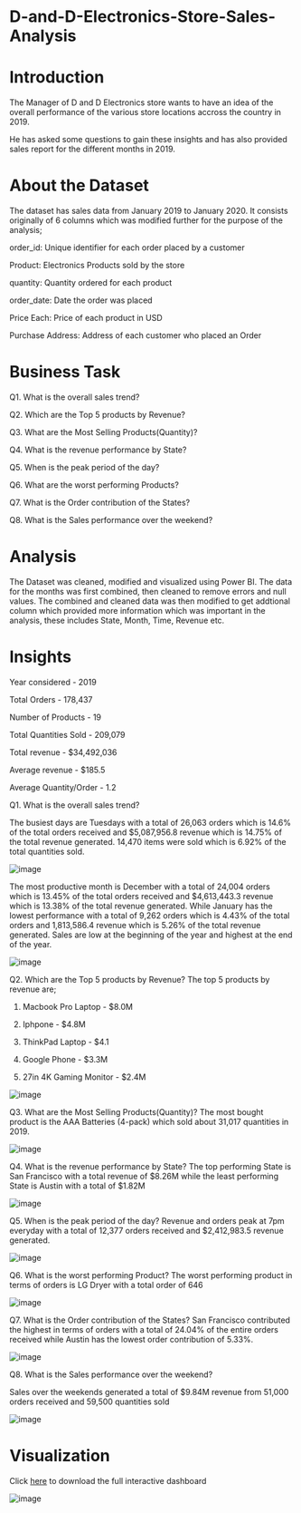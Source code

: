 # D-and-D-Electronics-Store-Sales-Analysis

# Introduction

The Manager of D and D Electronics store wants to have an idea of the overall performance of the various store locations accross the country in 2019.

He has asked some questions to gain these insights and has also provided sales report for the different months in 2019.

# About the Dataset

The dataset has sales data from January 2019 to January 2020. It consists originally of 6 columns which was modified further for the purpose of the analysis;

order_id: Unique identifier for each order placed by a customer

Product: Electronics Products sold by the store

quantity: Quantity ordered for each product

order_date: Date the order was placed 

Price Each: Price of each product in USD

Purchase Address: Address of each customer who placed an Order

# Business Task

Q1. What is the overall sales trend? 

Q2. Which are the Top 5 products by Revenue? 

Q3. What are the Most Selling Products(Quantity)? 

Q4. What is the revenue performance by State?

Q5. When is the peak period of the day?

Q6. What are the worst performing Products? 

Q7. What is the Order contribution of the States?

Q8. What is the Sales performance over the weekend?

# Analysis

The Dataset was cleaned, modified and visualized using Power BI. The data for the months was first combined, then cleaned to remove errors and null values. The combined and cleaned data was then modified to get addtional column which provided more information which was important in the analysis, these includes State, Month, Time, Revenue etc.

# Insights

Year considered - 2019

Total Orders - 178,437

Number of Products - 19

Total Quantities Sold - 209,079

Total revenue - $34,492,036

Average revenue - $185.5

Average Quantity/Order - 1.2


Q1. What is the overall sales trend? 

The busiest days are Tuesdays with a total of 26,063 orders which is 14.6% of the total orders received and $5,087,956.8 revenue which is 14.75% of the total revenue generated. 14,470 items were sold which is 6.92% of the total quantities sold. 

![image](https://github.com/Ernest-30/D-and-D-Electronics-Store-Sales-Analysis/assets/123366282/b5cfdabe-41c4-4177-9ed3-487ab3abf272)

The most productive month is December with a total of 24,004 orders which is 13.45% of the total orders received and $4,613,443.3 revenue which is 13.38% of the total revenue generated. While January has the lowest performance with a total of 9,262 orders which is 4.43% of the total orders and 1,813,586.4 revenue which is 5.26% of the total revenue generated. Sales are low at the beginning of the year and highest at the end of the year.

![image](https://github.com/Ernest-30/D-and-D-Electronics-Store-Sales-Analysis/assets/123366282/2835576f-968b-4635-8b35-a6d091c1c3e3)


Q2. Which are the Top 5 products by Revenue? 
The top 5 products by revenue are;

1. Macbook Pro Laptop - $8.0M

2. Iphpone - $4.8M

3. ThinkPad Laptop - $4.1

4. Google Phone - $3.3M

5. 27in 4K Gaming Monitor - $2.4M

![image](https://github.com/Ernest-30/D-and-D-Electronics-Store-Sales-Analysis/assets/123366282/0ccb1dbb-0b6b-47e1-9b01-5ceed703b35c)


Q3. What are the Most Selling Products(Quantity)? 
The most bought product is the AAA Batteries (4-pack) which sold about 31,017 quantities in 2019.

![image](https://github.com/Ernest-30/D-and-D-Electronics-Store-Sales-Analysis/assets/123366282/627a56f0-e530-4b4f-92a5-fa63c4af8e4d)


Q4. What is the revenue performance by State?
The top performing State is San Francisco with a total revenue of $8.26M while the least performing State is Austin with a total of $1.82M

![image](https://github.com/Ernest-30/D-and-D-Electronics-Store-Sales-Analysis/assets/123366282/2cfb27da-b81d-4dae-a407-9e3fdecc3cce)


Q5. When is the peak period of the day?
Revenue and orders peak at 7pm everyday with a total of 12,377 orders received and $2,412,983.5 revenue generated. 

![image](https://github.com/Ernest-30/D-and-D-Electronics-Store-Sales-Analysis/assets/123366282/d052eaf4-06c9-48ad-8dea-7e3bea2bb0a1)


Q6. What is the worst performing Product? 
The worst performing product in terms of orders is LG Dryer with a total order of 646

![image](https://github.com/Ernest-30/D-and-D-Electronics-Store-Sales-Analysis/assets/123366282/8a37fb56-8b48-46e4-a49f-c5fe59260bc8)


Q7. What is the Order contribution of the States?
San Francisco contributed the highest in terms of orders with a total of 24.04% of the entire orders received while Austin has the lowest order contribution of 5.33%.

![image](https://github.com/Ernest-30/D-and-D-Electronics-Store-Sales-Analysis/assets/123366282/863904a4-1575-45ec-aebc-02b050278785)



Q8. What is the Sales performance over the weekend?

Sales over the weekends generated a total of $9.84M revenue from 51,000 orders received and 59,500 quantities sold

![image](https://github.com/Ernest-30/D-and-D-Electronics-Store-Sales-Analysis/assets/123366282/d60569f7-b7af-4794-9c5d-bfcc62f1226c)


# Visualization

Click [here]() to download the full interactive dashboard

![image](https://github.com/Ernest-30/D-and-D-Electronics-Store-Sales-Analysis/assets/123366282/cecee21e-5e3f-4a44-9c74-00385fb56fe4)


